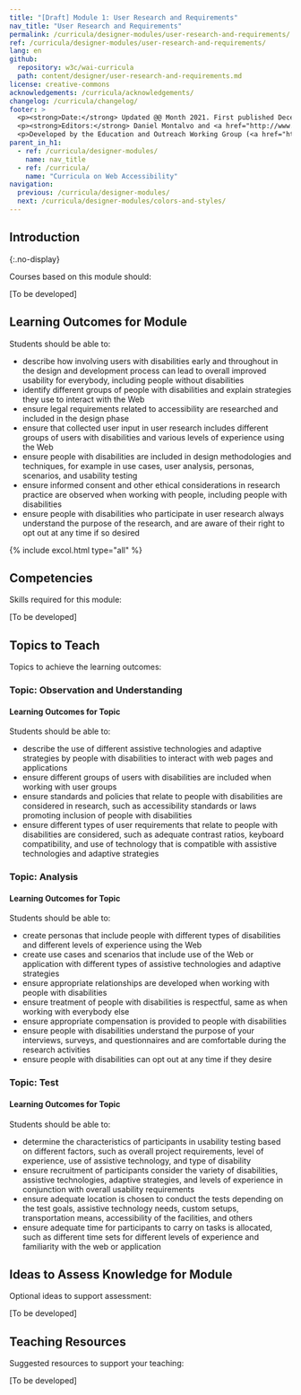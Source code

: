 ```yaml
---
title: "[Draft] Module 1: User Research and Requirements"
nav_title: "User Research and Requirements"
permalink: /curricula/designer-modules/user-research-and-requirements/
ref: /curricula/designer-modules/user-research-and-requirements/
lang: en
github:
  repository: w3c/wai-curricula
  path: content/designer/user-research-and-requirements.md
license: creative-commons
acknowledgements: /curricula/acknowledgements/
changelog: /curricula/changelog/
footer: >
  <p><strong>Date:</strong> Updated @@ Month 2021. First published December 2019.</p>
  <p><strong>Editors:</strong> Daniel Montalvo and <a href="http://www.w3.org/People/shadi/">Shadi Abou-Zahra</a>. Contributors: <a href="https://www.w3.org/WAI/EO/EOWG-members">EOWG Participants</a>. ACKNOWLEDGEMENTS lists contributors and credits.</p>
  <p>Developed by the Education and Outreach Working Group (<a href="http://www.w3.org/WAI/EO/">EOWG</a>). Developed with support from the <a href="https://www.w3.org/WAI/about/projects/wai-guide/">WAI-Guide Project</a> funded by the European Commission (EC) under the Horizon 2020 program (Grant Agreement 822245).</p>
parent_in_h1:
  - ref: /curricula/designer-modules/
    name: nav_title
  - ref: /curricula/
    name: "Curricula on Web Accessibility"
navigation:
  previous: /curricula/designer-modules/
  next: /curricula/designer-modules/colors-and-styles/
---
```


## Introduction
{:.no-display}

Courses based on this module should:

[To be developed]

## Learning Outcomes for Module

Students should be able to:

* describe how involving users with disabilities early and throughout in the design and development process can lead to overall improved usability for everybody, including people without disabilities
* identify different groups of people with disabilities and explain strategies they use to interact with the Web
* ensure legal requirements related to accessibility are researched and included in the design phase
* ensure that collected user input in user research includes different groups of users with disabilities and various levels of experience using the Web
* ensure people with disabilities are included in design methodologies and techniques, for example in use cases, user analysis, personas, scenarios, and usability testing
* ensure informed consent and other ethical considerations in research practice are observed when working with people, including people with disabilities
* ensure people with disabilities who participate in user research always understand the purpose of the research, and are aware of their right to opt out at any time if so desired

{% include excol.html type="all" %}

## Competencies

Skills required for this module:

[To be developed]

## Topics to Teach

Topics to achieve the learning outcomes:

### Topic: Observation and Understanding

#### Learning Outcomes for Topic

Students should be able to:

* describe the use of different assistive technologies and adaptive strategies by people with disabilities to interact with web pages and applications
* ensure different groups of users with disabilities are included when working with user groups
* ensure standards and policies that relate to people with disabilities are considered in research, such as accessibility standards or laws promoting inclusion of people with disabilities
* ensure different types of user requirements that relate to people with disabilities are considered, such as adequate contrast ratios, keyboard compatibility, and use of technology that is compatible with assistive technologies and adaptive strategies

### Topic: Analysis

#### Learning Outcomes for Topic

Students should be able to:

* create personas that include people with different types of disabilities and different levels of experience using the Web
* create use cases and scenarios that include use of the Web or application with different types of assistive technologies and adaptive strategies
* ensure appropriate relationships are developed when working with people with disabilities
* ensure treatment of people with disabilities is respectful, same as when working with everybody else
* ensure appropriate compensation is provided to people with disabilities
* ensure people with disabilities understand the purpose of your interviews, surveys, and questionnaires and are comfortable during the research activities
* ensure people with disabilities can opt out at any time if they desire


### Topic: Test

#### Learning Outcomes for Topic

Students should be able to:

* determine the characteristics of participants in usability testing based on different factors, such as overall project requirements, level of experience, use of assistive technology, and type of disability
* ensure recruitment of participants consider the variety of disabilities, assistive technologies, adaptive strategies, and levels of experience in conjunction with overall usability requirements
* ensure adequate location is chosen to conduct the tests depending on the test goals, assistive technology needs, custom setups, transportation means, accessibility of the facilities, and others
* ensure adequate time for participants to carry on tasks is allocated, such as different time sets for different levels of experience and familiarity with the web or application


## Ideas to Assess Knowledge for Module

Optional ideas to support assessment:

[To be developed]

## Teaching Resources

Suggested resources to support your teaching:

[To be developed]

